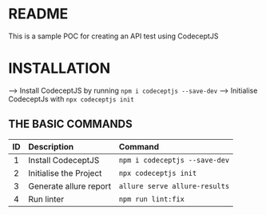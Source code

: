 # README
This is a sample POC for creating an API test using CodeceptJS

# INSTALLATION
--> Install CodeceptJS by running `npm i codeceptjs --save-dev`
--> Initialise CodeceptJs with `npx codeceptjs init`

## THE BASIC COMMANDS
|ID| Description            | Command |
| :---: |:-----------------------| :--- |
|1| Install CodeceptJS     |`npm i codeceptjs --save-dev`|
|2| Initialise the Project |`npx codeceptjs init`|
|3| Generate allure report |`allure serve allure-results`|
|4| Run linter             |`npm run lint:fix`|
